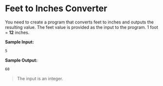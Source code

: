 # Feet to Inches Converter

You need to create a program that converts feet to inches and outputs the resulting value.
The feet value is provided as the input to the program.
1 foot = **12** inches.

**Sample Input:**
```markdown
5
```

**Sample Output:**
```markdown
60
```

> The input is an integer.
